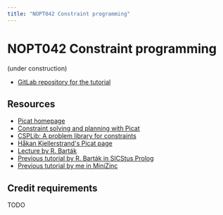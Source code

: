 ```yaml
---
title: "NOPT042 Constraint programming"
---
```


# NOPT042 Constraint programming

(under construction)

* [GitLab repository for the tutorial](https://gitlab.mff.cuni.cz/bulij5am/nopt042)


## Resources

* [Picat homepage](https://picat-lang.org)
* [Constraint solving and planning with Picat](https://picat-lang.org/picatbook2015.html)
* [CSPLib: A problem library for constraints](https://www.csplib.org)
* [Håkan Kjellerstrand's Picat page](https://hakank.org/picat)
* [Lecture by R. Barták](https://ktiml.mff.cuni.cz/~bartak/podminky)
* [Previous tutorial by R. Barták in SICStus Prolog](https://ktiml.mff.cuni.cz/~bartak/podminky/#cviceni)
* [Previous tutorial by me in MiniZinc](https://dl1.cuni.cz/course/view.php?id=10544)


## Credit requirements

TODO